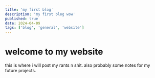 ```yaml
---
title: 'my first blog'
description: 'my first blog wow'
published: true
date: 2024-04-09
tags: ['blog', 'general', 'website']
---
```


# welcome to my website

this is where i will post my rants n shit.
also probably some notes for my future projects.
